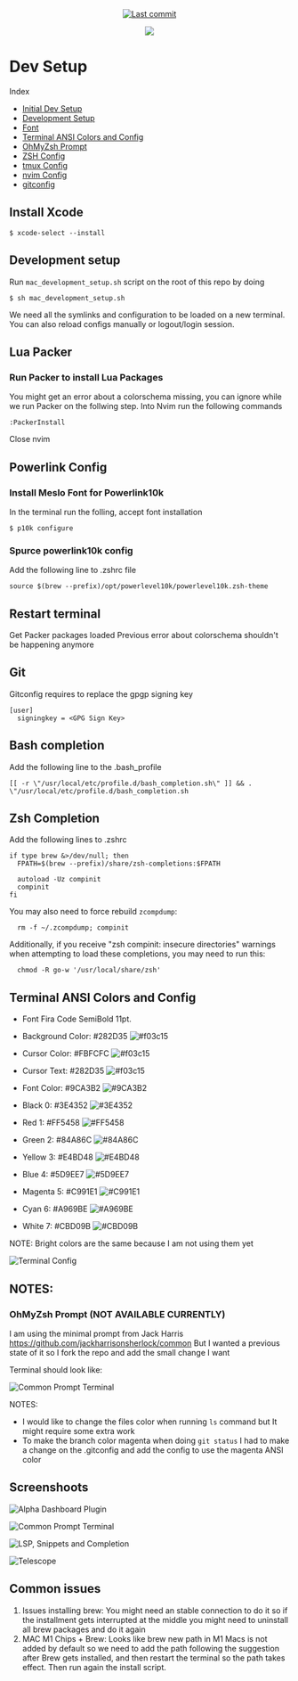 <div align="center">

<a href="">
  <img alt="Last commit" src="https://img.shields.io/github/last-commit/wchavarria03/dotfiles?logo=git&style=for-the-badge"/>
</a>

[![](https://img.shields.io/badge/Neovim-0.9+-blueviolet.svg?style=for-the-badge&logo=Neovim)](https://github.com/neovim/neovim)

</div>

# Dev Setup

Index
- [Initial Dev Setup](https://github.com/wchavarria03/dotfiles#Initial-development-setup)
- [Development Setup](https://github.com/wchavarria03/dotfiles#Development-setup)
- [Font](https://github.com/wchavarria03/dotfiles#Font)
- [Terminal ANSI Colors and Config](https://github.com/wchavarria03/dotfiles#Terminal-ANSI-Colors-and-Config)
- [OhMyZsh Prompt](https://github.com/wchavarria03/dotfiles#OhMyZsh-Prompt)
- [ZSH Config](https://github.com/wchavarria03/dotfiles#zsh-Config)
- [tmux Config](https://github.com/wchavarria03/dotfiles#tmux-Config)
- [nvim Config](https://github.com/wchavarria03/dotfiles#nvim-Config)
- [gitconfig](https://github.com/wchavarria03/dotfiles#gitconfig)

## Install Xcode
```
$ xcode-select --install
```

## Development setup
Run `mac_development_setup.sh` script on the root of this repo by doing
```
$ sh mac_development_setup.sh
````
We need all the symlinks and configuration to be loaded on a new terminal.
You can also reload configs manually or logout/login session.

## Lua Packer

### Run Packer to install Lua Packages
You might get an error about a colorschema missing, you can ignore while we run Packer on the follwing step.
Into Nvim run the following commands
```
:PackerInstall
```
Close nvim

## Powerlink Config
### Install Meslo Font for Powerlink10k
In the terminal run the folling, accept font installation
```
$ p10k configure
```

### Spurce powerlink10k config
Add the following line to .zshrc file
```
source $(brew --prefix)/opt/powerlevel10k/powerlevel10k.zsh-theme
```

## Restart terminal
Get Packer packages loaded
Previous error about colorschema shouldn't be happening anymore

## Git
Gitconfig requires to replace the gpgp signing key
```
[user]
  signingkey = <GPG Sign Key>
```

## Bash completion
Add the following line to the .bash_profile
```
[[ -r \"/usr/local/etc/profile.d/bash_completion.sh\" ]] && . \"/usr/local/etc/profile.d/bash_completion.sh
```

## Zsh Completion
Add the following lines to .zshrc
```
if type brew &>/dev/null; then
  FPATH=$(brew --prefix)/share/zsh-completions:$FPATH

  autoload -Uz compinit
  compinit
fi
```
You may also need to force rebuild `zcompdump`:

```
  rm -f ~/.zcompdump; compinit
```

Additionally, if you receive "zsh compinit: insecure directories" warnings when attempting
to load these completions, you may need to run this:

```
  chmod -R go-w '/usr/local/share/zsh'
```

## Terminal ANSI Colors and Config
- Font Fira Code SemiBold 11pt.
- Background Color: #282D35 ![#f03c15](https://placehold.it/15/282D35/000000?text=+)
- Cursor Color: #FBFCFC ![#f03c15](https://placehold.it/15/FBFCFC/000000?text=+)
- Cursor Text: #282D35 ![#f03c15](https://placehold.it/15/282D35/000000?text=+)

- Font Color: #9CA3B2 ![#9CA3B2](https://placehold.it/15/9CA3B2/000000?text=+)
- Black 0: #3E4352 ![#3E4352](https://placehold.it/15/3E4352/000000?text=+)
- Red 1: #FF5458 ![#FF5458](https://placehold.it/15/FF5458/000000?text=+)
- Green 2: #84A86C ![#84A86C](https://placehold.it/15/84A86C/000000?text=+)
- Yellow 3: #E4BD48 ![#E4BD48](https://placehold.it/15/E4BD48/000000?text=+)
- Blue 4: #5D9EE7 ![#5D9EE7](https://placehold.it/15/5D9EE7/000000?text=+)
- Magenta 5: #C991E1 ![#C991E1](https://placehold.it/15/C991E1/000000?text=+)
- Cyan 6: #A969BE ![#A969BE](https://placehold.it/15/A969BE/000000?text=+)
- White 7: #CBD09B ![#CBD09B](https://placehold.it/15/CBD09B/000000?text=+)

NOTE: Bright colors are the same because I am not using them yet

![Terminal Config](https://github.com/wchavarria03/dotfiles/blob/master/images/TerminalConfig.png)


## NOTES:
### OhMyZsh Prompt (NOT AVAILABLE CURRENTLY)
I am using the minimal prompt from Jack Harris https://github.com/jackharrisonsherlock/common
But I wanted a previous state of it so I fork the repo and add the small change I want

Terminal should look like:

![Common Prompt Terminal](https://github.com/wchavarria03/dotfiles/blob/master/images/CommonPrompt.png)

NOTES:
- I would like to change the files color when running `ls` command but It might require some extra work
- To make the branch color magenta when doing `git status` I had to make a change on the .gitconfig and add the config to use the magenta ANSI color

## Screenshoots
![Alpha Dashboard Plugin](https://github.com/wchavarria03/dotfiles/blob/master/images/Alpha-Dashboard.png)

![Common Prompt Terminal](https://github.com/wchavarria03/dotfiles/blob/master/images/Commandline.png)

![LSP, Snippets and Completion](https://github.com/wchavarria03/dotfiles/blob/master/images/LSP-Snippets-Completion.png)

![Telescope](https://github.com/wchavarria03/dotfiles/blob/master/images/Telescope.png)

## Common issues
1. Issues installing brew: You might need an stable connection to do it so if the installment gets interrupted at the middle you might need to uninstall all brew packages and do it again
2. MAC M1 Chips + Brew: Looks like brew new path in M1 Macs is not added by default so we need to add the path following the suggestion after Brew gets installed, and then restart the terminal so the path takes effect. Then run again the install script.
